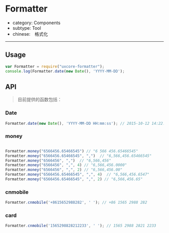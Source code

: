 # Formatter

- category: Components
- subtype: Tool
- chinese:　格式化

---

## Usage
``` js
var Formatter = require("uxcore-formatter");
console.log(Formatter.date(new Date(), 'YYYY-MM-DD');
```

## API

> 目前提供的函数包括：

### Date
```javascript
Formatter.date(new Date(), 'YYYY-MM-DD HH:mm:ss'); // 2015-10-12 14:22:16
```

### money

```javascript

Formatter.money("6566456.65466545") // "6 566 456.65466545"
Formatter.money("6566456.65466545", ",")  // "6,566,456.65466545"
Formatter.money("6566456", ",")  // "6,566,456"
Formatter.money("6566456", ",", 4) // "6,566,456.0000"
Formatter.money("6566456", ",", 2) // "6,566,456.00"
Formatter.money("6566456.65466545", ",", 4)  // "6,566,456.6547"
Formatter.money("6566456.65466545", ",", 2) // "6,566,456.65"

```

### cnmobile
```javascript
Formatter.cnmobile('+8615652988282', ' '); // +86 1565 2988 282
```

### card
```javascript
Formatter.cnmobile('1565298828212233', ' '); // 1565 2988 2821 2233
```

